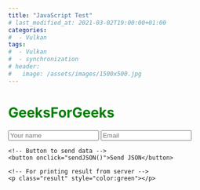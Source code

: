 ```yaml
---
title: "JavaScript Test"
# last_modified_at: 2021-03-02T19:00:00+01:00
categories:
#  - Vulkan
tags:
#  - Vulkan
#  - synchronization
# header:
#   image: /assets/images/1500x500.jpg
---
```


<h1 style="color:green;">
    GeeksForGeeks
</h1>

<p> 
    <!-- Making a text input -->
    <input type="text" id="name" placeholder="Your name"/> 
    <input type="email" id="email" placeholder="Email"/> 
          
    <!-- Button to send data -->
    <button onclick="sendJSON()">Send JSON</button> 
  
    <!-- For printing result from server -->
    <p class="result" style="color:green"></p>   
</p>

<script>
function sendJSON(){ 
		
			let result = document.querySelector('.result'); 
			let name = document.querySelector('#name'); 
			let email = document.querySelector('#email'); 
			
			// Creating a XHR object 
			let xhr = new XMLHttpRequest(); 
			let url = "https://godbolt.org/api/compiler/g63/compile"; 
		
			// open a connection 
			xhr.open("POST", url, true); 

			// Set the request header i.e. which type of content you are sending 
			xhr.setRequestHeader("Content-Type", "application/json"); 

			// Create a state change callback 
			xhr.onreadystatechange = function () { 
				if (xhr.readyState === 4 && xhr.status === 200) { 

					// Print received data from server 
					result.innerHTML = this.responseText; 

				} 
			}; 

			// Converting JSON data to string 
			var data = JSON.stringify({
    "source": " #include <stdio.h>\n" +
      " int main () { " + 
      " float f = 70000.0f;                                     " +
      " int i = (int)f;                                     " +
      " int x = (float)(i+1);                                     " +
      " printf(\"%f\", x);                                     " +
      " return 1;                                     " +
      " }",
    "compiler": "g82",
    "options": {
        "userArguments": "-O3",
        "executeParameters": {
            "args": ["arg1", "arg2"],
            "stdin": "hello, world!"
        },
        "compilerOptions": {
            "executorRequest": true
        },
        "filters": {
            "execute": true
        },
        "tools": [],
        "libraries": [
            {"id": "openssl", "version": "111c"}
        ]
    },
    "lang": "c++",
    "allowStoreCodeDebug": true
}); 

			// Sending data with the request 
			xhr.send(data); 

            document.getElementById("demo").innerHTML ="sent";
		} 

</script>

